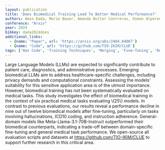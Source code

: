```yaml
---
layout: publication
title: 'Does Biomedical Training Lead To Better Medical Performance?'
authors: Amin Dada, Marie Bauer, Amanda Butler Contreras, Osman Alperen Koraş, Constantin Marc Seibold, Kaleb E Smith, Jens Kleesiek
conference: "Arxiv"
year: 2024
bibkey: dada2024does
additional_links:
  - {name: "Paper", url: 'https://arxiv.org/abs/2404.04067'}
  - {name: "Code", url: 'https://github.com/TIO-IKIM/CLUE'}
tags: ['Has Code', 'Training Techniques', 'Merging', 'Fine-Tuning', 'Reinforcement Learning', 'Pretraining Methods']
---
```

Large Language Models (LLMs) are expected to significantly contribute to
patient care, diagnostics, and administrative processes. Emerging biomedical
LLMs aim to address healthcare-specific challenges, including privacy demands
and computational constraints. Assessing the models' suitability for this
sensitive application area is of the utmost importance. However, biomedical
training has not been systematically evaluated on medical tasks. This study
investigates the effect of biomedical training in the context of six practical
medical tasks evaluating \\(25\\) models. In contrast to previous evaluations, our
results reveal a performance decline in nine out of twelve biomedical models
after fine-tuning, particularly on tasks involving hallucinations, ICD10
coding, and instruction adherence. General-domain models like
Meta-Llama-3.1-70B-Instruct outperformed their biomedical counterparts,
indicating a trade-off between domain-specific fine-tuning and general medical
task performance. We open-source all evaluation scripts and datasets at
https://github.com/TIO-IKIM/CLUE to support further research in this critical
area.
